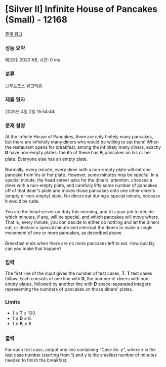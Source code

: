 # [Silver II] Infinite House of Pancakes (Small) - 12168 

[문제 링크](https://www.acmicpc.net/problem/12168) 

### 성능 요약

메모리: 2020 KB, 시간: 0 ms

### 분류

브루트포스 알고리즘

### 제출 일자

2025년 4월 2일 15:54:44

### 문제 설명

<p>At the Infinite House of Pancakes, there are only finitely many pancakes, but there are infinitely many diners who would be willing to eat them! When the restaurant opens for breakfast, among the infinitely many diners, exactly  <strong>D</strong> have non-empty plates; the <strong>i</strong>th of these has <strong>P<sub>i</sub></strong> pancakes on his or her plate. Everyone else has an empty plate.<br>
<br>
Normally, every minute, every diner with a non-empty plate will eat one pancake from his or her plate. However, some minutes may be <em>special</em>. In a special minute, the head server asks for the diners' attention, chooses a diner with a non-empty plate, and carefully lifts some number of pancakes off of that diner's plate and moves those pancakes onto one other diner's (empty or non-empty) plate. No diners eat during a special minute, because it would be rude.<br>
<br>
You are the head server on duty this morning, and it is your job to decide which minutes, if any, will be special, and which pancakes will move where. That is, every minute, you can decide to either do nothing and let the diners eat, or declare a special minute and interrupt the diners to make a single movement of one or more pancakes, as described above.<br>
<br>
Breakfast ends when there are no more pancakes left to eat. How quickly can you make that happen?</p>

### 입력 

 <p>The first line of the input gives the number of test cases, <strong>T</strong>. <strong>T</strong> test cases follow. Each consists of one line with <strong>D</strong>, the number of diners with non-empty plates, followed by another line with <strong>D</strong> space-separated integers representing the numbers of pancakes on those diners' plates.</p>

<h3>Limits</h3>

<ul>
	<li>1 ≤ <strong>T</strong> ≤ 100.</li>
	<li>1 ≤ <strong>D</strong> ≤ 6.</li>
	<li>1 ≤ <strong>P<sub>i</sub></strong> ≤ 9.</li>
</ul>

### 출력 

 <p>For each test case, output one line containing "Case #x: y", where x is the test case number (starting from 1) and y is the smallest number of minutes needed to finish the breakfast.</p>

